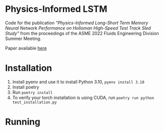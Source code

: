 # Physics-Informed LSTM
Code for the publication *"Physics-Informed Long-Short Term Memory Neural Network Performance on Holloman High-Speed Test Track Sled Study"* from the proceedings of the ASME 2022 Fluids Engineering Division Summer Meeting.

Paper available [here](https://www.researchgate.net/publication/364073635_Physics-Informed_Long-Short_Term_Memory_Neural_Network_Performance_on_Holloman_High-Speed_Test_Track_Sled_Study)
# Installation
1. Install pyenv and use it to install Python 3.10, ```pyenv install 3.10```
2. Install poetry
3. Run ```poetry install```
4. To verify your torch installation is using CUDA, run ```poetry run python test_installation.py```

# Running

